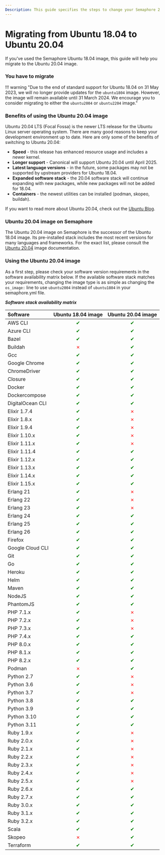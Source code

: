```yaml
---
Description: This guide specifies the steps to change your Semaphore 2.0 agent OS from Ubuntu 18.04 to Ubuntu 20.04
---
```


# Migrating from Ubuntu 18.04 to Ubuntu 20.04 
If you've used the Semaphore Ubuntu 18.04 image, this guide will help you migrate to the Ubuntu 20.04 image.

### You have to migrate

!!! warning "Due to the end of standard support for Ubuntu 18.04 on 31 May 2023, we will no longer provide updates for the `ubuntu1804` image. However, the image will remain available until 31 March 2024. We encourage you to consider migrating to either the `ubuntu2004` or `ubuntu2204` image."

### Benefits of using the Ubuntu 20.04 image
Ubuntu 20.04 LTS (Focal Fossa) is the newer LTS release for the Ubuntu Linux server operating system. 
There are many good reasons to keep your development environment up to date. 
Here are only some of the benefits of switching to Ubuntu 20.04:

- **Speed** - this release has enhanced resource usage and includes a newer kernel.
- **Longer support** - Canonical will support Ubuntu 20.04 until April 2025.
- **Latest language versions** - in the future, some packages may not be supported by upstream providers for Ubuntu 18.04.
- **Expanded software stack** - the 20.04 software stack will continue expanding with new packages, while new packages will not be added for 18.04.
- **Containers** - the newest utilities can be installed (podman, skopeo, buildah).

If you want to read more about Ubuntu 20.04, check out the [Ubuntu Blog](https://ubuntu.com/blog/ubuntu-server-20-04).

### Ubuntu 20.04 image on Semaphore
The Ubuntu 20.04 image on Semaphore is the successor of the Ubuntu 18.04 image.
Its pre-installed stack includes the most recent versions for many languages and frameworks. 
For the exact list, please consult the [Ubuntu 20.04](ubuntu-20.04-image.md) image documentation.

### Using the Ubuntu 20.04 image
As a first step, please check your software version requirements in the software availability matrix below.
If the available software stack matches your requirements, changing the image type is as simple
as changing the `os_image:` line to use `ubuntu2004` instead of `ubuntu1804` in your semaphore.yml file.


***Software stack availability matrix***

| Software | Ubuntu 18.04 image | Ubuntu 20.04 image |
| :--- | :---: | :---: |
| AWS CLI | <span style="color:green;">&#10004;</span> | <span style="color:green;">&#10004;</span> |
| Azure CLI | <span style="color:green;">&#10004;</span> | <span style="color:green;">&#10004;</span> |
| Bazel | <span style="color:green;">&#10004;</span> | <span style="color:green;">&#10004;</span> |
| Buildah | <span style="color:red;">&#10007;</span> | <span style="color:green;">&#10004;</span> |
| Gcc | <span style="color:green;">&#10004;</span> | <span style="color:green;">&#10004;</span> |
| Google Chrome | <span style="color:green;">&#10004;</span> | <span style="color:green;">&#10004;</span> | 
| ChromeDriver | <span style="color:green;">&#10004;</span> | <span style="color:green;">&#10004;</span> |
| Closure | <span style="color:green;">&#10004;</span> | <span style="color:green;">&#10004;</span> |
| Docker | <span style="color:green;">&#10004;</span> | <span style="color:green;">&#10004;</span> |
| Dockercompose | <span style="color:green;">&#10004;</span> | <span style="color:green;">&#10004;</span> | 
| DigitalOcean CLI | <span style="color:green;">&#10004;</span>  | <span style="color:green;">&#10004;</span> |
| Elixir 1.7.4 | <span style="color:green;">&#10004;</span> | <span style="color:red;">&#10007;</span> |
| Elixir 1.8.x | <span style="color:green;">&#10004;</span> | <span style="color:red;">&#10007;</span> |
| Elixir 1.9.4 | <span style="color:green;">&#10004;</span> | <span style="color:red;">&#10007;</span> |
| Elixir 1.10.x | <span style="color:green;">&#10004;</span> | <span style="color:red;">&#10007;</span> |
| Elixir 1.11.x | <span style="color:green;">&#10004;</span> | <span style="color:red;">&#10007;</span> |
| Elixir 1.11.4 | <span style="color:green;">&#10004;</span> | <span style="color:green;">&#10004;</span> |
| Elixir 1.12.x | <span style="color:green;">&#10004;</span> | <span style="color:green;">&#10004;</span> |
| Elixir 1.13.x | <span style="color:green;">&#10004;</span> | <span style="color:green;">&#10004;</span> |
| Elixir 1.14.x | <span style="color:green;">&#10004;</span> | <span style="color:green;">&#10004;</span> |
| Elixir 1.15.x | <span style="color:green;">&#10004;</span> | <span style="color:green;">&#10004;</span> |
| Erlang 21 | <span style="color:green;">&#10004;</span> | <span style="color:red;">&#10007;</span> |
| Erlang 22 | <span style="color:green;">&#10004;</span> | <span style="color:red;">&#10007;</span> |
| Erlang 23 | <span style="color:green;">&#10004;</span> | <span style="color:red;">&#10007;</span> |
| Erlang 24 | <span style="color:green;">&#10004;</span> | <span style="color:green;">&#10004;</span> |
| Erlang 25 | <span style="color:green;">&#10004;</span> | <span style="color:green;">&#10004;</span> |
| Erlang 26 | <span style="color:green;">&#10004;</span> | <span style="color:green;">&#10004;</span> |
| Firefox | <span style="color:green;">&#10004;</span> | <span style="color:green;">&#10004;</span> |
| Google Cloud CLI | <span style="color:green;">&#10004;</span> | <span style="color:green;">&#10004;</span> |
| Git | <span style="color:green;">&#10004;</span> | <span style="color:green;">&#10004;</span> |
| Go | <span style="color:green;">&#10004;</span> | <span style="color:green;">&#10004;</span> |
| Heroku | <span style="color:green;">&#10004;</span> | <span style="color:green;">&#10004;</span> |
| Helm | <span style="color:green;">&#10004;</span> | <span style="color:green;">&#10004;</span> | 
| Maven | <span style="color:green;">&#10004;</span> | <span style="color:green;">&#10004;</span> | 
| NodeJS | <span style="color:green;">&#10004;</span> | <span style="color:green;">&#10004;</span> |
| PhantomJS| <span style="color:green;">&#10004;</span> | <span style="color:green;">&#10004;</span> |
| PHP 7.1.x | <span style="color:green;">&#10004;</span> | <span style="color:red;">&#10007;</span> |
| PHP 7.2.x | <span style="color:green;">&#10004;</span> | <span style="color:red;">&#10007;</span> |
| PHP 7.3.x | <span style="color:green;">&#10004;</span> | <span style="color:red;">&#10007;</span> |
| PHP 7.4.x | <span style="color:green;">&#10004;</span> | <span style="color:green;">&#10004;</span> |
| PHP 8.0.x | <span style="color:green;">&#10004;</span> | <span style="color:green;">&#10004;</span> |
| PHP 8.1.x | <span style="color:green;">&#10004;</span> | <span style="color:green;">&#10004;</span> |
| PHP 8.2.x | <span style="color:green;">&#10004;</span> | <span style="color:green;">&#10004;</span> |
| Podman | <span style="color:red;">&#10007;</span> | <span style="color:green;">&#10004;</span> |
| Python 2.7| <span style="color:green;">&#10004;</span> | <span style="color:red;">&#10007;</span> | 
| Python 3.6| <span style="color:green;">&#10004;</span> | <span style="color:red;">&#10007;</span> | 
| Python 3.7| <span style="color:green;">&#10004;</span> | <span style="color:red;">&#10007;</span> | 
| Python 3.8| <span style="color:green;">&#10004;</span> | <span style="color:green;">&#10004;</span> | 
| Python 3.9| <span style="color:green;">&#10004;</span> | <span style="color:green;">&#10004;</span> | 
| Python 3.10| <span style="color:green;">&#10004;</span> | <span style="color:green;">&#10004;</span> |
| Python 3.11| <span style="color:green;">&#10004;</span> | <span style="color:green;">&#10004;</span> |
| Ruby 1.9.x | <span style="color:green;">&#10004;</span> | <span style="color:red;">&#10007;</span> |
| Ruby 2.0.x | <span style="color:green;">&#10004;</span> | <span style="color:red;">&#10007;</span> |
| Ruby 2.1.x | <span style="color:green;">&#10004;</span> | <span style="color:red;">&#10007;</span> |
| Ruby 2.2.x | <span style="color:green;">&#10004;</span> | <span style="color:red;">&#10007;</span> |
| Ruby 2.3.x | <span style="color:green;">&#10004;</span> | <span style="color:red;">&#10007;</span> |
| Ruby 2.4.x | <span style="color:green;">&#10004;</span> | <span style="color:red;">&#10007;</span> |
| Ruby 2.5.x | <span style="color:green;">&#10004;</span> | <span style="color:red;">&#10007;</span> |
| Ruby 2.6.x | <span style="color:green;">&#10004;</span> | <span style="color:green;">&#10004;</span> |
| Ruby 2.7.x | <span style="color:green;">&#10004;</span> | <span style="color:green;">&#10004;</span> |
| Ruby 3.0.x | <span style="color:green;">&#10004;</span> | <span style="color:green;">&#10004;</span> |
| Ruby 3.1.x | <span style="color:green;">&#10004;</span> | <span style="color:green;">&#10004;</span> |
| Ruby 3.2.x | <span style="color:green;">&#10004;</span> | <span style="color:green;">&#10004;</span> |
| Scala  | <span style="color:green;">&#10004;</span> | <span style="color:green;">&#10004;</span> |
| Skopeo  | <span style="color:red;">&#10007;</span> | <span style="color:green;">&#10004;</span> |
| Terraform | <span style="color:green;">&#10004;</span> | <span style="color:green;">&#10004;</span> | 
